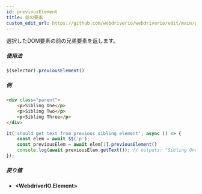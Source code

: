 ```yaml
---
id: previousElement
title: 前の要素
custom_edit_url: https://github.com/webdriverio/webdriverio/edit/main/packages/webdriverio/src/commands/element/previousElement.ts
---
```


選択したDOM要素の前の兄弟要素を返します。

##### 使用法

```js
$(selector).previousElement()
```

##### 例

```html title="index.html"
<div class="parent">
    <p>Sibling One</p>
    <p>Sibling Two</p>
    <p>Sibling Three</p>
</div>
```

```js title="previousElement.js"
it('should get text from previous sibling element', async () => {
    const elem = await $$('p');
    const previousElem = await elem[1].previousElement()
    console.log(await previousElem.getText()); // outputs: "Sibling One"
});
```

##### 戻り値

- **&lt;WebdriverIO.Element&gt;**